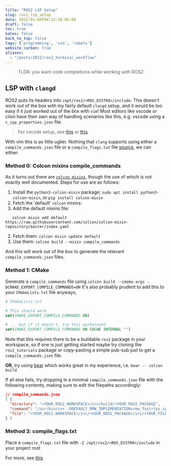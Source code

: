 ```yaml
---
title: "ROS2 LSP Setup"
slug: ros2_lsp_setup
date: 2022-01-04T04:23:20-05:00
draft: false
toc: true
katex: false
back_to_top: false
tags: ['programming', 'vim', 'robots']
website_carbon: true
aliases:
  - "/posts/2022/ros2_terminal_workflow"
---
```


> TLDR: you want code completions while working with ROS2


## LSP with `clangd` 

ROS2 puts its headers into `/opt/ros2/<ROS_DISTRO>/include`.
This doesn't work out of the box with my fairly default `clangd` setup, and it would be *too* easy if it just worked out of the box with `vim`!
Most editors like vscode or clion have their own way of handling scenarios like this, e.g. vscode using a `c_cpp_properties.json` file.

> For vscode setup, see [this](https://www.allisonthackston.com/articles/vscode-docker-ros2.html) or [this](https://erdalpekel.de/?p=157)


With vim this is as little uglier. 
Nothing that `clang` supports using either a `compile_commands.json` file or a `compile_flags.txt` file [source](https://clangd.llvm.org/installation.html#project-setup), we can either:

### Method 0: Colcon mixins compile_commands
As it turns out there are [`colcon mixins`](https://colcon.readthedocs.io/en/released/reference/verb/mixin.html), though the use of which is not exactly well documented.
Steps for use are as follows:

1. Install the `python3-colcon-mixin` package; `sudo apt install python3-colcon-mixin`, or `pip install colcon-mixin`
2. Fetch the 'default' `colcon` mixins: 
  1. Add the default mixins file:
  ```
     colcon mixin add default https://raw.githubusercontent.com/colcon/colcon-mixin-repository/master/index.yaml

  ```
  2. Fetch them: `colcon mixin update default`
3. Use them: `colcon build --mixin compile_commands`

And this will work out of the box to generate the relevant `compile_commands.json` files.


### Method 1: CMake
Generate a `compile_commands` file using `colcon build --cmake-args -DCMAKE_EXPORT_COMPILE_COMMANDS=ON`
It's also probably prudent to add this to your `CMakeLists.txt` file anyways, 

```cmake
# CMakeLists.txt

# This should work
set(CMAKE_EXPORT_COMPILE_COMMANDS ON)

# ... but if it doesn't, try this workaround
set(CMAKE_EXPORT_COMPILE_COMMANDS ON CACHE INTERNAL "")
```

Note that this requires there to be a buildable `ros2` package in your workspace, so if one is just getting started maybe try cloning the `ros2_tutorials` package or copy-pasting a simple pub-sub just to get a `compile_commands.json` file.

**OR**, try using [bear](https://github.com/rizsotto/Bear) which works great in my experience, i.e. `bear -- colcon build`


If all else fails, try dropping in a minimal `compile_commands.json` file with the following contents, making sure to edit the filepaths accordingly:

```json
// compile_commands.json
[ {
  "directory": "<YOUR_ROS2_WORKSPACE>/src/build/<YOUR_ROS2_PACKAGE",
  "command": "/usr/bin/c++ -DDEFAULT_RMW_IMPLEMENTATION=rmw_fastrtps_cpp -DRCUTILS_ENABLE_FAULT_INJECTION -DSPDLOG_COMPILED_LIB -isystem /opt/ros2/foxy/include -Wall -Wextra -Wpedantic -std=gnu++14 -o CMakeFiles/<YOUR_PACKAGE_NAME>.dir/src/<YOUR_FILE_NAME>.o -c <YOUR_ROS2_WORKSPACE>/src/<YOUR_ROS2_PACKAGE>/src/<YOUR_FILE_NAME>.cpp",
  "file": "<YOUR_ROS2_WORKSPACE>/src/<YOUR_ROS2_PACKAGE>/src/<YOUR_FILE_NAME>.cpp"
} ]
```


### Method 3: compile_flags.txt
Place a `compile_flags.txt` file with `-I /opt/ros2/<ROS_DISTRO>/include` in your project root



For more, see [this](https://github.com/clangd/coc-clangd/issues/28)























